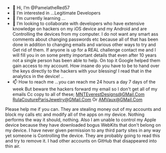 - 👋 Hi, I’m @PamelatheRed57
- 👀 I’m interested in ...Legitimate Developers 
- 🌱 I’m currently learning ...
- 💞️ I’m looking to collaborate with developers who have extensive knowledge on hackers on my iOS device and my Android and are 
Controlling the devices from my computer. 
I do not want any smart ass comments about changing passwords etc because all of that has been done in addition to changing emails and various other ways to try and 
Get rid of them. If anyone is up for a REAL challenge contact me and I will fill you in on some pretty important details that even after 10 years not a single person has been able to help. 
On top it Google helped them gain access to my account. How insane do you have to be to hand over the keys directly to the hackers with your blessing! I read that in the analytics in the device! 
..
- 📫 How to reach me ...you can reach me 24 hours a day 7 days of the week 
But beware the hackers forward my email so I don't get all of my emails 
Cc copy to all of these;
MNTEverestDesigns@GMail.Com
RulaCoutureParisJewelry@GMail.Com
Or AMVaux@GMail.Com

Please help me if you can. They are stealing money out of my accounts and block my calls etc and modify all of the apps on my device. Nothing performs the way it should, nothing. 
Also I am unable to control my Apple device because they have downloaded bogus WebKits that don't belong on my device. I have never given permission to any third party sites in any way yet someone is 
Controlling the device. They are probably going to read this and try to remove it. I had other accounts on GitHub that disappeared into thin air. 


<!---
PamelatheRed57/PamelatheRed57 is a ✨ special ✨ repository because its `README.md` (this file) appears on your GitHub profile.
You can click the Preview link to take a look at your changes.

Thank you for your time and anything you can do to help me I appreciate and will be more than 
Happy to pay you for your time. Only if the situation is resolved. 
Oh and one BIG DETAIL-the HACKER (s) already changed my GitHub 
PASSWORD!!!!! unreal! This is what they do constantly and I created a very complex password so 
How the heck are they getting the password so fast!???? 
Pamela 
--->
